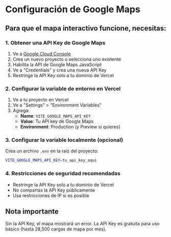 # Configuración de Google Maps

## Para que el mapa interactivo funcione, necesitas:

### 1. Obtener una API Key de Google Maps
1. Ve a [Google Cloud Console](https://console.cloud.google.com/)
2. Crea un nuevo proyecto o selecciona uno existente
3. Habilita la API de Google Maps JavaScript
4. Ve a "Credentials" y crea una nueva API Key
5. Restringe la API Key solo a tu dominio de Vercel

### 2. Configurar la variable de entorno en Vercel
1. Ve a tu proyecto en Vercel
2. Ve a "Settings" > "Environment Variables"
3. Agrega:
   - **Name**: `VITE_GOOGLE_MAPS_API_KEY`
   - **Value**: Tu API key de Google Maps
   - **Environment**: Production (y Preview si quieres)

### 3. Configurar la variable localmente (opcional)
Crea un archivo `.env` en la raíz del proyecto:
```bash
VITE_GOOGLE_MAPS_API_KEY=tu_api_key_aqui
```

### 4. Restricciones de seguridad recomendadas
- Restringe la API Key solo a tu dominio de Vercel
- No compartas la API Key públicamente
- Usa restricciones de IP si es posible

## Nota importante
Sin la API Key, el mapa mostrará un error. La API Key es gratuita para uso básico (hasta 28,500 cargas de mapa por mes).
